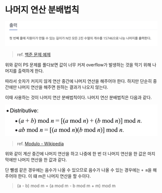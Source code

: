 # 나머지 연산 분배법칙

![백준 문제 예제](./imgs/2023-05-24-17-44-22.png)

> ref. [백준 문제 예제](https://www.acmicpc.net/problem/1904)

위와 같이 PS 문제를 풀다보면 값이 너무 커져 overflow가 발생하는 것을 막기 위해 나머지를 출력하게 한다.

따라서 숫자가 커지지 않게 연산 중간에 나머지 연산을 해주어야 한다. 하지만 단순히 중간에만 나머지 연산을 해주면 원하는 결과가 나오지 않는다.

이때 사용하는 것이 나머지 연산 분배법칙이다. 나머지 연산 분배법칙은 다음과 같다.

![분배 법칙](./imgs/2023-05-24-17-48-31.png)

> ref. [Modulo - Wikipedia](https://en.wikipedia.org/wiki/Modulo#:~:text=%3D%201.-,Distributive,-%3A)

위와 같이 계산 중간에 나머지 연산을 하고 나중에 한 번 더 나머지 연산을 한 값은 마지막에만 나머지 연산을 한 값과 같다.

단 뺄셈 같은 경우에는 음수가 나올 수 있으므로 음수가 나올 수 있는 경우에는 `+ m`을 해주어야 한다. 이 떄 m은 나머지 연산을 할 수이다.

> (a - b) mod m = (a mod m - b mod m + m) mod m
